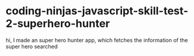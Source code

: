 # coding-ninjas-javascript-skill-test-2-superhero-hunter
hi, I made an super hero hunter app, which fetches the information of the super hero searched
